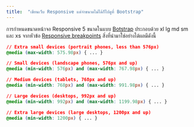 ```yaml
---
title:  "เขียนเว็บ Responsive แต่จำขนาดไม่ได้ก็ไปดูที่ Bootstrap"
---
```


การกำหนดขนาดหน้าจอ Responsive 5 ขนาดในแบบ [Botstrap][2] ประกอบด้วย xl lg md sm และ xs จากหัวข้อ [Responsive breakpoints](1) สิ่งที่นำมาใช่อย่างได้ผลมีดังนี้

```css
// Extra small devices (portrait phones, less than 576px)
@media (max-width: 575.98px) { ... }

// Small devices (landscape phones, 576px and up)
@media (min-width: 576px) and (max-width: 767.98px) { ... }

// Medium devices (tablets, 768px and up)
@media (min-width: 768px) and (max-width: 991.98px) { ... }

// Large devices (desktops, 992px and up)
@media (min-width: 992px) and (max-width: 1199.98px) { ... }

// Extra large devices (large desktops, 1200px and up)
@media (min-width: 1200px) { ... }
```


[1]: https://getbootstrap.com/docs/4.1/layout/overview/#responsive-breakpoints
[2]: https://getbootstrap.com/
